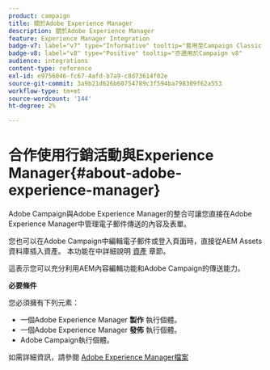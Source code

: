 ```yaml
---
product: campaign
title: 關於Adobe Experience Manager
description: 關於Adobe Experience Manager
feature: Experience Manager Integration
badge-v7: label="v7" type="Informative" tooltip="套用至Campaign Classic v7"
badge-v8: label="v8" type="Positive" tooltip="亦適用於Campaign v8"
audience: integrations
content-type: reference
exl-id: e9756046-fc67-4afd-b7a9-c8d73614f02e
source-git-commit: 3a9b21d626b60754789c3f594ba798309f62a553
workflow-type: tm+mt
source-wordcount: '144'
ht-degree: 2%

---
```


# 合作使用行銷活動與Experience Manager{#about-adobe-experience-manager}



Adobe Campaign與Adobe Experience Manager的整合可讓您直接在Adobe Experience Manager中管理電子郵件傳送的內容及表單。

您也可以在Adobe Campaign中編輯電子郵件或登入頁面時，直接從AEM Assets資料庫插入資產。 本功能在中詳細說明 [資產](../../integrations/using/sharing-assets-with-adobe-experience-cloud.md) 章節。

這表示您可以充分利用AEM內容編輯功能和Adobe Campaign的傳送能力。

**必要條件**

您必須擁有下列元素：

* 一個Adobe Experience Manager **製作** 執行個體。
* 一個Adobe Experience Manager **發佈** 執行個體。
* Adobe Campaign執行個體。

如需詳細資訊，請參閱 [Adobe Experience Manager檔案](https://experienceleague.adobe.com/docs/experience-manager-65/classic-ui/campaign/classic-personalization-ac-campaign.html)
